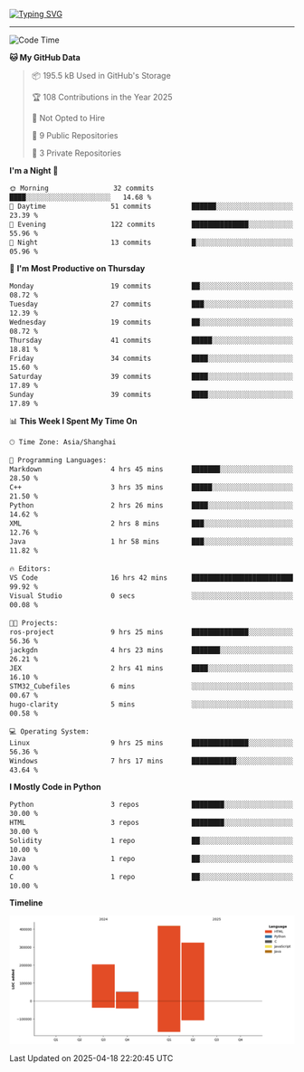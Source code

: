 <a href="https://git.io/typing-svg"><img src="https://readme-typing-svg.demolab.com?font=Jersey+10&size=33&pause=1000&color=0077B8&vCenter=true&width=429&height=46&lines=HaRDer+BetTEr+fAster+stronger" alt="Typing SVG" /></a>

---

<!--START_SECTION:waka-->
![Code Time](http://img.shields.io/badge/Code%20Time-303%20hrs%2018%20mins-blue)

**🐱 My GitHub Data** 

> 📦 195.5 kB Used in GitHub's Storage 
 > 
> 🏆 108 Contributions in the Year 2025
 > 
> 🚫 Not Opted to Hire
 > 
> 📜 9 Public Repositories 
 > 
> 🔑 3 Private Repositories 
 > 
**I'm a Night 🦉** 

```text
🌞 Morning                32 commits          ████░░░░░░░░░░░░░░░░░░░░░   14.68 % 
🌆 Daytime                51 commits          ██████░░░░░░░░░░░░░░░░░░░   23.39 % 
🌃 Evening                122 commits         ██████████████░░░░░░░░░░░   55.96 % 
🌙 Night                  13 commits          █░░░░░░░░░░░░░░░░░░░░░░░░   05.96 % 
```
📅 **I'm Most Productive on Thursday** 

```text
Monday                   19 commits          ██░░░░░░░░░░░░░░░░░░░░░░░   08.72 % 
Tuesday                  27 commits          ███░░░░░░░░░░░░░░░░░░░░░░   12.39 % 
Wednesday                19 commits          ██░░░░░░░░░░░░░░░░░░░░░░░   08.72 % 
Thursday                 41 commits          █████░░░░░░░░░░░░░░░░░░░░   18.81 % 
Friday                   34 commits          ████░░░░░░░░░░░░░░░░░░░░░   15.60 % 
Saturday                 39 commits          ████░░░░░░░░░░░░░░░░░░░░░   17.89 % 
Sunday                   39 commits          ████░░░░░░░░░░░░░░░░░░░░░   17.89 % 
```


📊 **This Week I Spent My Time On** 

```text
🕑︎ Time Zone: Asia/Shanghai

💬 Programming Languages: 
Markdown                 4 hrs 45 mins       ███████░░░░░░░░░░░░░░░░░░   28.50 % 
C++                      3 hrs 35 mins       █████░░░░░░░░░░░░░░░░░░░░   21.50 % 
Python                   2 hrs 26 mins       ████░░░░░░░░░░░░░░░░░░░░░   14.62 % 
XML                      2 hrs 8 mins        ███░░░░░░░░░░░░░░░░░░░░░░   12.76 % 
Java                     1 hr 58 mins        ███░░░░░░░░░░░░░░░░░░░░░░   11.82 % 

🔥 Editors: 
VS Code                  16 hrs 42 mins      █████████████████████████   99.92 % 
Visual Studio            0 secs              ░░░░░░░░░░░░░░░░░░░░░░░░░   00.08 % 

🐱‍💻 Projects: 
ros-project              9 hrs 25 mins       ██████████████░░░░░░░░░░░   56.36 % 
jackgdn                  4 hrs 23 mins       ███████░░░░░░░░░░░░░░░░░░   26.21 % 
JEX                      2 hrs 41 mins       ████░░░░░░░░░░░░░░░░░░░░░   16.10 % 
STM32_Cubefiles          6 mins              ░░░░░░░░░░░░░░░░░░░░░░░░░   00.67 % 
hugo-clarity             5 mins              ░░░░░░░░░░░░░░░░░░░░░░░░░   00.58 % 

💻 Operating System: 
Linux                    9 hrs 25 mins       ██████████████░░░░░░░░░░░   56.36 % 
Windows                  7 hrs 17 mins       ███████████░░░░░░░░░░░░░░   43.64 % 
```

**I Mostly Code in Python** 

```text
Python                   3 repos             ████████░░░░░░░░░░░░░░░░░   30.00 % 
HTML                     3 repos             ████████░░░░░░░░░░░░░░░░░   30.00 % 
Solidity                 1 repo              ██░░░░░░░░░░░░░░░░░░░░░░░   10.00 % 
Java                     1 repo              ██░░░░░░░░░░░░░░░░░░░░░░░   10.00 % 
C                        1 repo              ██░░░░░░░░░░░░░░░░░░░░░░░   10.00 % 
```



**Timeline**

![Lines of Code chart](https://raw.githubusercontent.com/jackgdn/jackgdn/main/assets/bar_graph.png)


 Last Updated on 2025-04-18 22:20:45 UTC
<!--END_SECTION:waka-->
